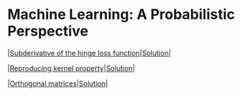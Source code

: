 # Machine Learning: A Probabilistic Perspective

|[Subderivative of the hinge loss function](https://duane321.github.io/mlpp_test/TestPDFs/subgradHinge_ex.pdf)|[Solution](https://duane321.github.io/mlpp_test/TestPDFs/subgradHinge_sol.pdf)|

|[Reproducing kernel property](https://duane321.github.io/mlpp_test/TestPDFs/reproducing_ex.pdf)|[Solution](https://duane321.github.io/mlpp_test/TestPDFs/reproducing_sol.pdf)|

|[Orthogonal matrices](https://duane321.github.io/mlpp_test/TestPDFs/orthogonalMatrices_ex.pdf)|[Solution](https://duane321.github.io/mlpp_test/TestPDFs/orthogonalMatrices_sol.pdf)|
